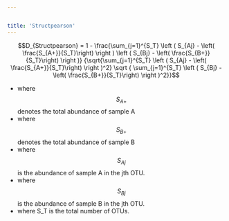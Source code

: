 ```yaml
---


title: 'Structpearson'
---
```

$$D_{Structpearson} = 1 - \frac{\sum_{j=1}^{S_T} \left ( S_{Aj} - \left( \frac{S_{A+}}{S_T}\right) \right ) \left ( S_{Bj} - \left( \frac{S_{B+}}{S_T}\right) \right )}  {\sqrt{\sum_{j=1}^{S_T} \left ( S_{Aj} - \left( \frac{S_{A+}}{S_T}\right) \right )^2} \sqrt { \sum_{j=1}^{S_T} \left ( S_{Bj} - \left( \frac{S_{B+}}{S_T}\right) \right )^2}}$$

-   where $$S_{A+}$$ denotes the total abundance of sample A
-   where $$S_{B+}$$ denotes the total abundance of sample B
-   where $$S_{Aj}$$ is the abundance of sample A in the jth OTU.
-   where $$S_{Bj}$$ is the abundance of sample B in the jth OTU.
-   where S\_T is the total number of OTUs.
